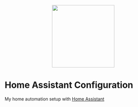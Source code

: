 <p align="center">
  <img src="https://www.home-assistant.io/images/home-assistant-logo.svg" width="200">
</p>

# Home Assistant Configuration

My home automation setup with [Home Assistant](https://www.home-assistant.io/)
